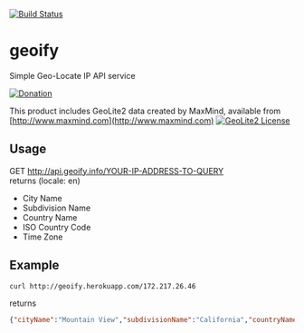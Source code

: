 [![Build Status](https://travis-ci.org/ghatdev/geoify.svg?branch=master)](https://travis-ci.org/ghatdev/geoify)
# geoify
Simple Geo-Locate IP API service  


[![Donation](https://www.paypalobjects.com/en_US/i/btn/btn_donateCC_LG.gif)](https://www.paypal.com/cgi-bin/webscr?cmd=_donations&business=RX3YMBJTX35FC&lc=KR&item_name=geoify&currency_code=USD&bn=PP%2dDonationsBF%3abtn_donateCC_LG%2egif%3aNonHosted)


This product includes GeoLite2 data created by MaxMind, available from [http://www.maxmind.com](http://www.maxmind.com)
[![GeoLite2 License](https://i.creativecommons.org/l/by-sa/4.0/88x31.png)](http://creativecommons.org/licenses/by-sa/4.0/)

## Usage
GET http://api.geoify.info/YOUR-IP-ADDRESS-TO-QUERY  
returns (locale: en)  
- City Name
- Subdivision Name
- Country Name
- ISO Country Code
- Time Zone
    
## Example
```bash
curl http://geoify.herokuapp.com/172.217.26.46
```
returns
```json
{"cityName":"Mountain View","subdivisionName":"California","countryName":"United States","isoCountryCode":"US","timeZone":"America/Los_Angeles"}
```
